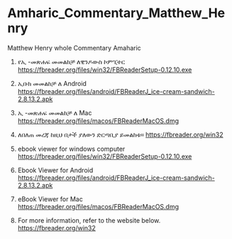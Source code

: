 # Amharic_Commentary_Matthew_Henry
Matthew Henry whole Commentary Amaharic
1. የኢ -መጽሐፍ መመልከቻ ለዊንዶውስ ኮምፒተር
https://fbreader.org/files/win32/FBReaderSetup-0.12.10.exe

2. ኢቡክ መመልከቻ ለ Android
https://fbreader.org/files/android/FBReaderJ_ice-cream-sandwich-2.8.13.2.apk

3. ኢ -መጽሐፍ መመልከቻ ለ Mac
https://fbreader.org/files/macos/FBReaderMacOS.dmg

4. ለበለጠ መረጃ ከዚህ በታች ያለውን ድርጣቢያ ይመልከቱ።
https://fbreader.org/win32

1. ebook viewer for windows computer
https://fbreader.org/files/win32/FBReaderSetup-0.12.10.exe

2. Ebook Viewer for Android
https://fbreader.org/files/android/FBReaderJ_ice-cream-sandwich-2.8.13.2.apk

3. eBook Viewer for Mac
https://fbreader.org/files/macos/FBReaderMacOS.dmg

4. For more information, refer to the website below.
https://fbreader.org/win32
